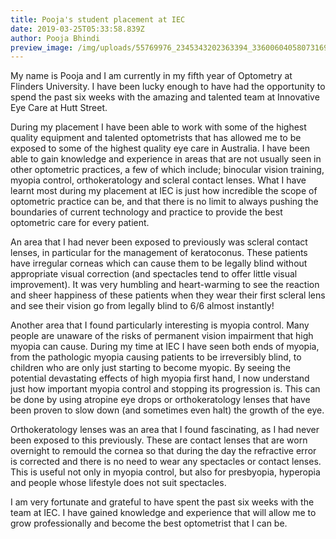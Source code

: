 ```yaml
---
title: Pooja's student placement at IEC
date: 2019-03-25T05:33:58.839Z
author: Pooja Bhindi
preview_image: /img/uploads/55769976_2345343202363394_3360060405807316992_n.jpg
---
```

My name is Pooja and I am currently in my fifth year of Optometry at Flinders University. I have been lucky enough to have had the opportunity to spend the past six weeks with the amazing and talented team at Innovative Eye Care at Hutt Street.

During my placement I have been able to work with some of the highest quality equipment and talented optometrists that has allowed me to be exposed to some of the highest quality eye care in Australia. I have been able to gain knowledge and experience in areas that are not usually seen in other optometric practices, a few of which include; binocular vision training, myopia control, orthokeratology and scleral contact lenses. What I have learnt most during my placement at IEC is just how incredible the scope of optometric practice can be, and that there is no limit to always pushing the boundaries of current technology and practice to provide the best optometric care for every patient.

An area that I had never been exposed to previously was scleral contact lenses, in particular for the management of keratoconus. These patients have irregular corneas which can cause them to be legally blind without appropriate visual correction (and spectacles tend to offer little visual improvement). It was very humbling and heart-warming to see the reaction and sheer happiness of these patients when they wear their first scleral lens and see their vision go from legally blind to 6/6 almost instantly!

Another area that I found particularly interesting is myopia control. Many people are unaware of the risks of permanent vision impairment that high myopia can cause. During my time at IEC I have seen both ends of myopia, from the pathologic myopia causing patients to be irreversibly blind, to children who are only just starting to become myopic. By seeing the potential devastating effects of high myopia first hand, I now understand just how important myopia control and stopping its progression is. This can be done by using atropine eye drops or orthokeratology lenses that have been proven to slow down (and sometimes even halt) the growth of the eye.

Orthokeratology lenses was an area that I found fascinating, as I had never been exposed to this previously. These are contact lenses that are worn overnight to remould the cornea so that during the day the refractive error is corrected and there is no need to wear any spectacles or contact lenses. This is useful not only in myopia control, but also for presbyopia, hyperopia and people whose lifestyle does not suit spectacles.

I am very fortunate and grateful to have spent the past six weeks with the team at IEC. I have gained knowledge and experience that will allow me to grow professionally and become the best optometrist that I can be.
